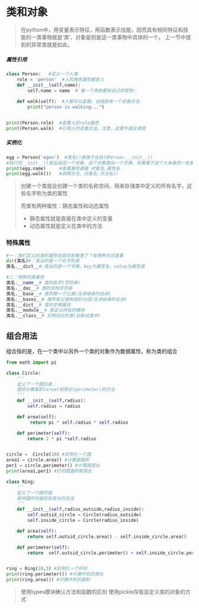 # 类和对象

> 在python中，用变量表示特征，用函数表示技能，因而具有相同特征和技能的一类事物就是‘类’，对象是则是这一类事物中具体的一个。 上一节中提到的异常类就是如此。 

##### 属性引用

```python
class Person:   #定义一个人类
    role = 'person'  #人的角色属性都是人
    def __init__(self,name):
        self.name = name  # 每一个角色都有自己的昵称;
        
    def walk(self):  #人都可以走路，也就是有一个走路方法
        print("person is walking...")


print(Person.role)  #查看人的role属性
print(Person.walk)  #引用人的走路方法，注意，这里不是在调用
```

##### 实例化

```python
egg = Person('egon')  #类名()就等于在执行Person.__init__()
#执行完__init__()就会返回一个对象。这个对象类似一个字典，存着属于这个人本身的一些属性和方法。
print(egg.name)     #查看属性直接 对象名.属性名
print(egg.walk())   #调用方法，对象名.方法名()
```

> 创建一个类就会创建一个类的名称空间，用来存储类中定义的所有名字，这些名字称为类的属性
>
> 而类有两种属性：静态属性和动态属性
>
> - 静态属性就是直接在类中定义的变量
> - 动态属性就是定义在类中的方法



### 特殊属性

```python
#一：我们定义的类的属性到底存到哪里了？有两种方式查看
dir(类名)#：查出的是一个名字列表
类名.__dict__#:查出的是一个字典，key为属性名，value为属性值

#二：特殊的类属性
类名.__name__# 类的名字(字符串)
类名.__doc__# 类的文档字符串
类名.__base__# 类的第一个父类(在讲继承时会讲)
类名.__bases__# 类所有父类构成的元组(在讲继承时会讲)
类名.__dict__# 类的字典属性
类名.__module__# 类定义所在的模块
类名.__class__# 实例对应的类(仅新式类中)
```

## 组合用法

组合指的是，在一个类中以另外一个类的对象作为数据属性，称为类的组合

```python
from math import pi

class Circle:
    '''
    定义了一个圆形类；
    提供计算面积(area)和周长(perimeter)的方法
    '''
    def __init__(self,radius):
        self.radius = radius

    def area(self):
         return pi * self.radius * self.radius

    def perimeter(self):
        return 2 * pi *self.radius


circle =  Circle(10) #实例化一个圆
area1 = circle.area() #计算圆面积
per1 = circle.perimeter() #计算圆周长
print(area1,per1) #打印圆面积和周长

class Ring:
    '''
    定义了一个圆环类
    提供圆环的面积和周长的方法
    '''
    def __init__(self,radius_outside,radius_inside):
        self.outsid_circle = Circle(radius_outside)
        self.inside_circle = Circle(radius_inside)

    def area(self):
        return self.outsid_circle.area() - self.inside_circle.area()

    def perimeter(self):
        return  self.outsid_circle.perimeter() + self.inside_circle.perimeter()


ring = Ring(10,5) #实例化一个环形
print(ring.perimeter()) #计算环形的周长
print(ring.area()) #计算环形的面积
```

> 使用types模块确认方法和函数的区别
> 使用pickle存取自定义类的对象的方式



